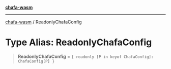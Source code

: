 [**chafa-wasm**](../README.md)

***

[chafa-wasm](../README.md) / ReadonlyChafaConfig

# Type Alias: ReadonlyChafaConfig

> **ReadonlyChafaConfig** = `{ readonly [P in keyof ChafaConfig]: ChafaConfig[P] }`
